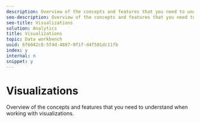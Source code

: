 ```yaml
---
description: Overview of the concepts and features that you need to understand when working with visualizations.
seo-description: Overview of the concepts and features that you need to understand when working with visualizations.
seo-title: Visualizations
solution: Analytics
title: Visualizations
topic: Data workbench
uuid: 6f6042c8-5f4d-4887-9f1f-d4f501dc11fb
index: y
internal: n
snippet: y
---
```


# Visualizations

Overview of the concepts and features that you need to understand when working with visualizations.

